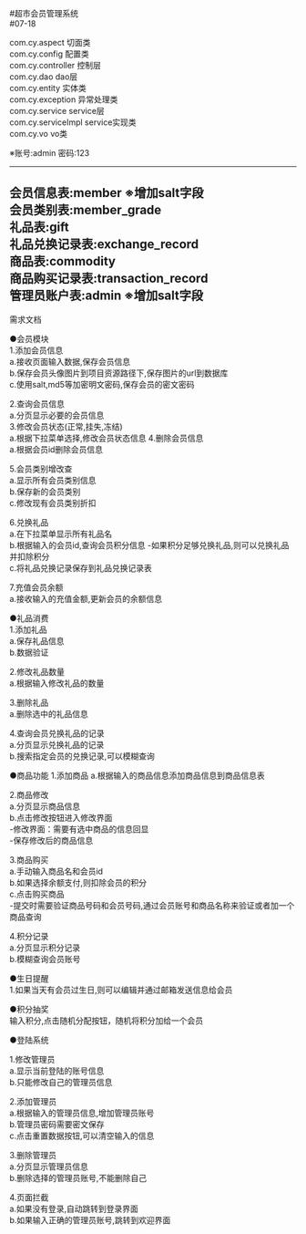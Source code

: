 #超市会员管理系统  
#07-18

com.cy.aspect  切面类  
com.cy.config  配置类  
com.cy.controller  控制层  
com.cy.dao  dao层  
com.cy.entity  实体类  
com.cy.exception  异常处理类  
com.cy.service  service层  
com.cy.serviceImpl  service实现类  
com.cy.vo  vo类  

※账号:admin 密码:123  

---------------------------------  
会员信息表:member ※增加salt字段  
会员类别表:member_grade  
礼品表:gift  
礼品兑换记录表:exchange_record  
商品表:commodity  
商品购买记录表:transaction_record  
管理员账户表:admin   ※增加salt字段  
---------------------------------  

需求文档  

●会员模块  
1.添加会员信息  
 a.接收页面输入数据,保存会员信息  
 b.保存会员头像图片到项目资源路径下,保存图片的url到数据库  
 c.使用salt,md5等加密明文密码,保存会员的密文密码  
 
2.查询会员信息  
 a.分页显示必要的会员信息  
3.修改会员状态(正常,挂失,冻结)  
 a.根据下拉菜单选择,修改会员状态信息 
4.删除会员信息  
 a.根据会员id删除会员信息  
 
5.会员类别增改查  
 a.显示所有会员类别信息  
 b.保存新的会员类别  
 c.修改现有会员类别折扣  
 
6.兑换礼品  
 a.在下拉菜单显示所有礼品名  
 b.根据输入的会员id,查询会员积分信息
  -如果积分足够兑换礼品,则可以兑换礼品并扣除积分  
 c.将礼品兑换记录保存到礼品兑换记录表  
 
7.充值会员余额  
 a.接收输入的充值金额,更新会员的余额信息  
 
●礼品消费  
1.添加礼品  
 a.保存礼品信息  
 b.数据验证  
 
2.修改礼品数量  
 a.根据输入修改礼品的数量  
 
3.删除礼品  
 a.删除选中的礼品信息  
 
4.查询会员兑换礼品的记录  
 a.分页显示兑换礼品的记录  
 b.搜索指定会员的兑换记录,可以模糊查询  

●商品功能 
1.添加商品
 a.根据输入的商品信息添加商品信息到商品信息表  
 
2.商品修改  
 a.分页显示商品信息  
 b.点击修改按钮进入修改界面  
  -修改界面：需要有选中商品的信息回显  
  -保存修改后的商品信息  
  
3.商品购买  
 a.手动输入商品名和会员id  
 b.如果选择余额支付,则扣除会员的积分  
 c.点击购买商品  
  -提交时需要验证商品号码和会员号码,通过会员账号和商品名称来验证或者加一个商品查询
  
4.积分记录  
 a.分页显示积分记录  
 b.模糊查询会员账号  

●生日提醒  
 1.如果当天有会员过生日,则可以编辑并通过邮箱发送信息给会员  

●积分抽奖  
 输入积分,点击随机分配按钮，随机将积分加给一个会员  

●登陆系统  

1.修改管理员  
 a.显示当前登陆的账号信息  
 b.只能修改自己的管理员信息  
 
2.添加管理员  
 a.根据输入的管理员信息,增加管理员账号  
 b.管理员密码需要密文保存  
 c.点击重置数据按钮,可以清空输入的信息  
 
3.删除管理员  
 a.分页显示管理员信息  
 b.删除选择的管理员账号,不能删除自己  
 
 4.页面拦截  
  a.如果没有登录,自动跳转到登录界面  
  b.如果输入正确的管理员账号,跳转到欢迎界面  
